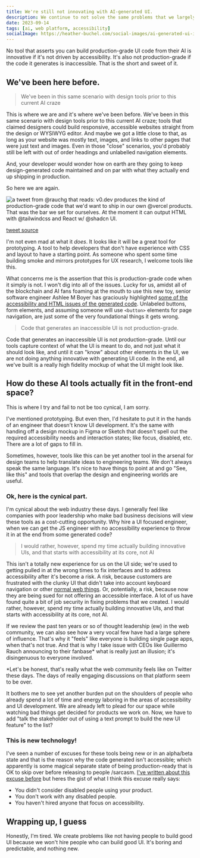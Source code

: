 ```yaml
---
title: We're still not innovating with AI-generated UI.
description: We continue to not solve the same problems that we largely conjured out of no where.
date: 2023-09-14
tags: [ai, web platform, accessibility]
socialImage: https://heather-buchel.com/social-images/ai-generated-ui-is-not-innovative.png
---
```


No tool that asserts you can build production-grade UI code from their AI is innovative if it's not driven by accessibility. It's also not production-grade if the code it generates is inaccessible. That is the short and sweet of it. 

## We've been here before.

<blockquote class="bq bq--right" style="--offset: 2">We've been in this same scenario with design tools prior to this current AI craze</blockquote>

This is where we are and it's where we've been before. We've been in this same scenario with design tools prior to this current AI craze; tools that claimed designers could build responsive, accessible websites straight from the design or WYSIWYG editor. And maybe we got a little close to that, as long as your website was mostly text, images, and links to other pages that were just text and images. Even in those "close" scenarios, you'd probably still be left with out of order headings and unlabelled navigation elements. 

And, your developer would wonder how on earth are they going to keep design-generated code maintained and on par with what they actually end up shipping in production.

So here we are again.

<div>
<img src="/img/ai-gen-tweet.png" class="img img--center img--medium" alt="a tweet from @rauchg that reads: v0.dev produces the kind of production-grade code that we'd want to ship in our own @vercel products. That was the bar we set for ourselves. At the moment it can output HTML with @tailwindcss and React w/ @shadcn UI." />
<p class="source"><a href="https://twitter.com/rauchg/status/1702355455362912595">tweet source</a></p>
</div>

I'm not even mad at what it _does_. It looks like it will be a great tool for prototyping. A tool to help developers that don't have experience with CSS and layout to have a starting point. As someone who spent some time building smoke and mirrors prototypes for UX research, I welcome tools like this.

What concerns me is the assertion that this is production-grade code when it simply is not. I won't dig into all of the issues. Lucky for us, amidst all of the blockchain and AI fans foaming at the mouth to use this new toy, senior software engineer Ashlee M Boyer has graciously highlighted <a href="https://twitter.com/AshleeMBoyer/status/1702367107130720534">some of the accessibility and HTML issues of the generated code</a>. Unlabeled buttons, form elements, and assuming someone will use `<button>` elements for page navigation, are just some of the very foundational things it gets wrong.

<blockquote class="bq bq--right" style="--span: 1; --offset: 9">Code that generates an inaccessible UI is not production-grade.</blockquote>

Code that generates an inaccessible UI is not production-grade. Until our tools capture context of what the UI is meant to do, and not just what it should look like, and until it can "know" about other elements in the UI, we are not doing anything innovative with generating UI code. In the end, all we've built is a really high fidelity mockup of what the UI might look like.

## How do these AI tools actually fit in the front-end space?

<aside class="aside">This is where I try and fail to not be too cynical, I am sorry.</aside>

I've mentioned prototyping. But even then, I'd hesitate to put it in the hands of an engineer that doesn't know UI development. It's the same with handing off a design mockup in Figma or Sketch that doesn't spell out the required accessibility needs and interaction states; like focus, disabled, etc. There are a lot of gaps to fill in.

Sometimes, however, tools like this can be yet another tool in the arsenal for design teams to help translate ideas to engineering teams. We don't always speak the same language. It's nice to have things to point at and go "See, like this" and tools that overlap the design and engineering worlds are useful. 

### Ok, here is the cynical part.

I'm cynical about the web industry these days. I generally feel like companies with poor leadership who make bad business decisions will view these tools as a cost-cutting opportunity. Why hire a UI focused engineer, when we can get the JS engineer with no accessibility experience to throw it in at the end from some generated code?

<blockquote class="bq bq--right"> I would rather, however, spend my time actually building innovative UIs, and that starts with accessibility at its core, not AI</blockquote>

This isn't a totally new experience for us on the UI side; we're used to getting pulled in at the wrong times to fix interfaces and to address accessibility after it's become a risk. A risk, because customers are frustrated with the clunky UI that didn't take into account keyboard navigation or other <a href="https://heather-buchel.com/blog/2023/07/just-normal-web-things/">normal web things</a>. Or, potentially, a risk, because now they are being sued for not offering an accessible interface. A lot of us have found quite a bit of job security in fixing problems that we created. I would rather, however, spend my time actually building innovative UIs, and that starts with accessibility at its core, not AI.

If we review the past ten years or so of thought leadership (ew) in the web community, we can also see how a very vocal few have had a large sphere of influence. That's why it "feels" like everyone is building single page apps, when that's not true. And that is why I take issue with CEOs like Guillermo Rauch announcing to their fanbase* what is really just an illusion; it's disingenuous to everyone involved.

*Let's be honest, that's really what the web community feels like on Twitter these days. The days of really engaging discussions on that platform seem to be over.

It bothers me to see yet another burden put on the shoulders of people who already spend a lot of time and energy laboring in the areas of accessibility and UI development. We are already left to plead for our space while watching bad things get decided for products we work on. Now, we have to add "talk the stakeholder out of using a text prompt to build the new UI feature" to the list?

### This is new technology!

I've seen a number of excuses for these tools being new or in an alpha/beta state and that is the reason why the code generated isn't accessible; which apparently is some magical separate state of being production-ready that is OK to skip over before releasing to people /sarcasm. <a href="https://heather-buchel.com/blog/2023/07/crowd-sourcing-accessibility/#it-s-only-in-beta">I've written about this excuse before</a> but heres the gist of what I think this excuse really says:

- You didn't consider disabled people using your product.
- You don't work with any disabled people.
- You haven't hired anyone that focus on accessibility.

## Wrapping up, I guess

Honestly, I'm tired. We create problems like not having people to build good UI because we won't hire people who can build good UI. It's boring and predictable, and nothing new.
